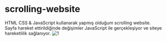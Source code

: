 # scrolling-website
HTML CSS &amp; JavaScript kullanarak yapmış olduğum scrolling website.
Sayfa hareket ettirildiğinde değişimler JavaScript ile gerçekleşiyor ve siteye hareketlilik sağlanıyor.
![1](https://user-images.githubusercontent.com/76431780/216777856-f1995832-8fbc-42c3-890c-d5aef6e201a4.gif)
